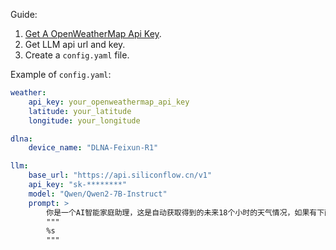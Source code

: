 Guide:
1. [Get A OpenWeatherMap Api Key](https://home.openweather.co.uk/api_keys).
2. Get LLM api url and key.
3. Create a `config.yaml` file.

Example of `config.yaml`:
```yaml
weather:
    api_key: your_openweathermap_api_key
    latitude: your_latitude
    longitude: your_longitude

dlna:
    device_name: "DLNA-Feixun-R1"

llm:
    base_url: "https://api.siliconflow.cn/v1"
    api_key: "sk-********"
    model: "Qwen/Qwen2-7B-Instruct"
    prompt: >
        你是一个AI智能家庭助理，这是自动获取得到的未来18个小时的天气情况，如果有下雨/下雪/恶劣天气的话就提醒主人，*回答尽量简短、活泼、一句话*：
        """
        %s
        """
```
